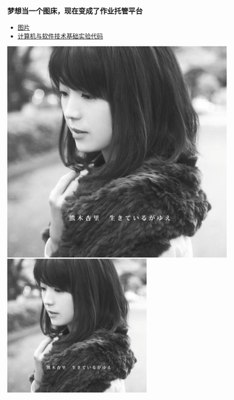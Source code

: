 ### 梦想当一个图床，现在变成了作业托管平台
* [图片](https://github.com/Malloc-Luo/Picture/tree/master/1)  
* [计算机与软件技术基础实验代码](https://github.com/Malloc-Luo/Picture/tree/master/PgSoft)  

![Kumaki Anri](https://github.com/Malloc-Luo/Picture/blob/master/1/kumaki_head.jpg)
<img src="https://github.com/Malloc-Luo/Picture/blob/master/1/kumaki_head.jpg" style="zoom:50%" />


